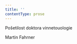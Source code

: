 ```yaml
---
title: ''
contentType: prose
---
```


<section>

Pošetilost doktora vinnetouologie

Martin Fahrner

</section>
